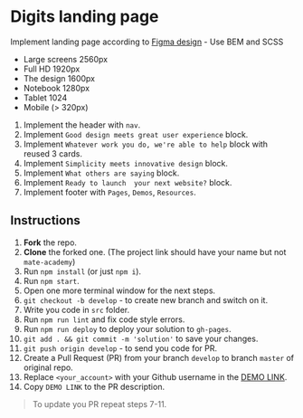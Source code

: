 # Digits landing page
Implement landing page according to [Figma design](https://www.figma.com/file/yM9iS3NKeGOII5Bl7LOooG/Digits-Demo-%26-Preview-(Copy)?node-id=0%3A1) - Use BEM and SCSS
- Large screens 2560px
- Full HD 1920px
- The design 1600px
- Notebook 1280px
- Tablet 1024
- Mobile (> 320px)

1. Implement the header with `nav`.
1. Implement `Good design meets great user experience` block.
1. Implement `Whatever work you do, we're able to help` block with reused 3 cards.
1. Implement `Simplicity meets innovative design` block.
1. Implement `What others are saying` block.
1. Implement `Ready to launch  your next website?` block.
1. Implement footer with `Pages`, `Demos`, `Resources`.

## Instructions
1. **Fork** the repo.
2. **Clone** the forked one. (The project link should have your name but not `mate-academy`)
3. Run `npm install` (or just `npm i`).
4. Run `npm start`.
5. Open one more terminal window for the next steps.
6. `git checkout -b develop` - to create new branch and switch on it.
7. Write you code in `src` folder.
8. Run `npm run lint` and fix code style errors.
9. Run `npm run deploy` to deploy your solution to `gh-pages`.
10. `git add . && git commit -m 'solution'` to save your changes.
11. `git push origin develop` - to send you code for PR.
12. Create a Pull Request (PR) from your branch `develop` to branch `master` of original repo.
13. Replace `<your_account>` with your Github username in the
  [DEMO LINK](https://haidaiandrii.github.io/Digits/).
14. Copy `DEMO LINK` to the PR description.

> To update you PR repeat steps 7-11.
